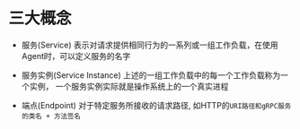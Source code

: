 
# 三大概念

- 服务(Service) 
  表示对请求提供相同行为的一系列或一组工作负载，在使用Agent时，可以定义服务的名字

- 服务实例(Service Instance)
  上述的一组工作负载中的每一个工作负载称为一个实例， 一个服务实例实际就是操作系统上的一个真实进程
 
- 端点(Endpoint) 
  对于特定服务所接收的请求路径, 如HTTP的```URI路径和gRPC服务的类名 + 方法签名```


